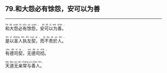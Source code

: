 ## 79.和大怨必有馀怨，安可以为善
---


<ruby><rb> 和大怨必有馀怨，安可以为善。 </rb> <rt> hé  dà  yuàn  bì  yǒu  yú  yuàn ， ān  kě  yǐ  wéi  shàn 。</rt>
</ruby>

<ruby><rb> 是以圣人执左契，而不责於人。 </rb> <rt> shì  yǐ  shèng  rén  zhí  zuǒ  qì ， ér  bù  zé  yú  rén 。</rt>
</ruby>

<ruby><rb> 有德司契，无德司彻。 </rb> <rt> yǒu  dé  sī  qì ， wú  dé  sī  chè 。</rt>
</ruby>

<ruby><rb> 天道无亲常与善人。 </rb> <rt> tiān  dào  wú  qīn  cháng  yǔ  shàn  rén 。</rt>
</ruby>

<ruby><rb>   </rb> <rt> </rt>
</ruby>

